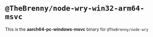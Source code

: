 # `@TheBrenny/node-wry-win32-arm64-msvc`

This is the **aarch64-pc-windows-msvc** binary for `@TheBrenny/node-wry`
